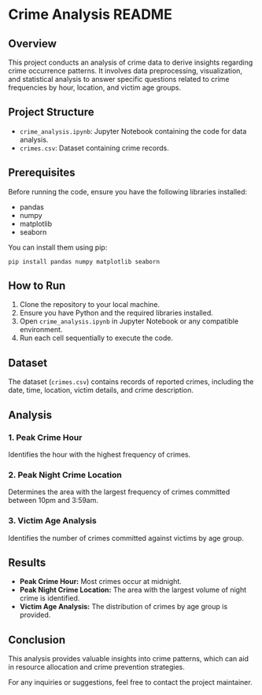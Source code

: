 # Crime Analysis README

## Overview
This project conducts an analysis of crime data to derive insights regarding crime occurrence patterns. It involves data preprocessing, visualization, and statistical analysis to answer specific questions related to crime frequencies by hour, location, and victim age groups.

## Project Structure
- `crime_analysis.ipynb`: Jupyter Notebook containing the code for data analysis.
- `crimes.csv`: Dataset containing crime records.

## Prerequisites
Before running the code, ensure you have the following libraries installed:
- pandas
- numpy
- matplotlib
- seaborn

You can install them using pip:
```
pip install pandas numpy matplotlib seaborn
```

## How to Run
1. Clone the repository to your local machine.
2. Ensure you have Python and the required libraries installed.
3. Open `crime_analysis.ipynb` in Jupyter Notebook or any compatible environment.
4. Run each cell sequentially to execute the code.

## Dataset
The dataset (`crimes.csv`) contains records of reported crimes, including the date, time, location, victim details, and crime description.

## Analysis
### 1. Peak Crime Hour
Identifies the hour with the highest frequency of crimes.

### 2. Peak Night Crime Location
Determines the area with the largest frequency of crimes committed between 10pm and 3:59am.

### 3. Victim Age Analysis
Identifies the number of crimes committed against victims by age group.

## Results
- **Peak Crime Hour:** Most crimes occur at midnight.
- **Peak Night Crime Location:** The area with the largest volume of night crime is identified.
- **Victim Age Analysis:** The distribution of crimes by age group is provided.

## Conclusion
This analysis provides valuable insights into crime patterns, which can aid in resource allocation and crime prevention strategies.

For any inquiries or suggestions, feel free to contact the project maintainer.
